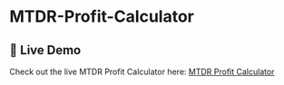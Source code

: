 # MTDR-Profit-Calculator
## 🔗 Live Demo

Check out the live MTDR Profit Calculator here: [MTDR Profit Calculator](https://atikur01.github.io/MTDR-Profit-Calculator/)

